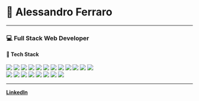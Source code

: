 # 👋 Alessandro Ferraro

---

### 💻 Full Stack Web Developer  

#### 🚀 Tech Stack
<p>
  <img src="https://img.shields.io/badge/-PHP-000000?style=flat&logo=php"/>
  <img src="https://img.shields.io/badge/-Laravel-000000?style=flat&logo=laravel"/>
  <img src="https://img.shields.io/badge/-JavaScript-000000?style=flat&logo=javascript"/>
  <img src="https://img.shields.io/badge/-TypeScript-000000?style=flat&logo=typescript"/>
  <img src="https://img.shields.io/badge/-React-000000?style=flat&logo=react"/>
  <img src="https://img.shields.io/badge/-Vue.js-000000?style=flat&logo=vue.js"/>
  <img src="https://img.shields.io/badge/-Next.js-000000?style=flat&logo=next.js"/>
  <img src="https://img.shields.io/badge/-HTML-E34F26?style=flat&logo=html5"/>
  <img src="https://img.shields.io/badge/-CSS-1572B6?style=flat&logo=css3"/>
  <img src="https://img.shields.io/badge/-SCSS-CC6699?style=flat&logo=sass"/>
  <img src="https://img.shields.io/badge/-SASS-CC6699?style=flat&logo=sass"/>
  <img src="https://img.shields.io/badge/-jQuery-0769AD?style=flat&logo=jquery"/>
<br>
  <img src="https://img.shields.io/badge/-MySQL-000000?style=flat&logo=mysql"/>
  <img src="https://img.shields.io/badge/-MongoDB-000000?style=flat&logo=mongodb"/>
  <img src="https://img.shields.io/badge/-ElasticSearch-000000?style=flat&logo=elasticsearch"/>
  <img src="https://img.shields.io/badge/-PostgreSQL-000000?style=flat&logo=postgresql"/>
  <img src="https://img.shields.io/badge/-TailwindCSS-000000?style=flat&logo=tailwindcss"/>
  <img src="https://img.shields.io/badge/-Bootstrap-000000?style=flat&logo=bootstrap"/>
  <img src="https://img.shields.io/badge/-Docker-000000?style=flat&logo=docker"/>
  <img src="https://img.shields.io/badge/-Git-000000?style=flat&logo=git"/>
</p>

---

**[LinkedIn](https://www.linkedin.com/in/alessandro-ferraro/)**
